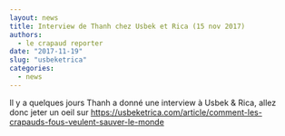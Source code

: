 ```yaml
---
layout: news
title: Interview de Thanh chez Usbek et Rica (15 nov 2017)
authors: 
  - le crapaud reporter 
date: "2017-11-19"
slug: "usbeketrica"
categories:
  - news
---
```


Il y a quelques jours Thanh a donné une interview à Usbek & Rica, allez donc jeter un oeil sur <https://usbeketrica.com/article/comment-les-crapauds-fous-veulent-sauver-le-monde>
